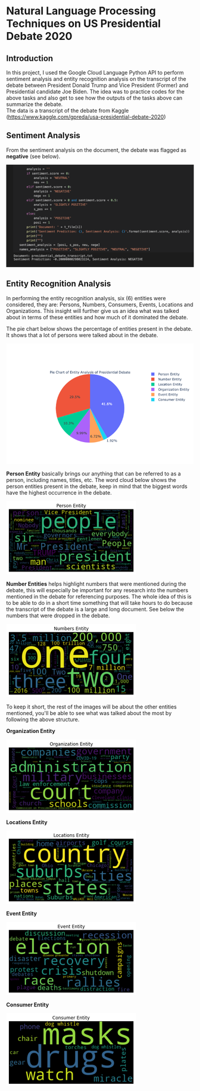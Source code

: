 # Natural Language Processing Techniques on US Presidential Debate 2020


## Introduction
In this project, I used the Google Cloud Language Python API to perform sentiment analysis and entity recognition analysis on the transcript of the debate between President Donald Trump and Vice President (Former) and Presidential candidate Joe Biden. 
The idea was to practice codes for the above tasks  and also get to see how the outputs of the tasks above can summarize the debate.  
The data is a transcript of the debate from Kaggle (https://www.kaggle.com/gpreda/usa-presidential-debate-2020)

## Sentiment Analysis
From the sentiment analysis on the document, the debate was flagged as **negative** (see below).

![Image of Sentiment Analysis](https://github.com/QABoahene/My-NLP-Journey/blob/main/NLP%20-%20Presidential%20Debate/Images/Sentiment%20Analysis%20Result.png?raw=true)

## Entity Recognition Analysis
In performing the entity recognition analysis, six (6) entities were considered, they are: Persons, Numbers, Consumers, Events, Locations and Organizations. This insight will further give us an idea what was talked about in terms of these entities and how much of it dominated the debate. 

The pie chart below shows the percentage of entities present in the debate. It shows that a lot of persons were talked about in the debate.

![Pie Chart](https://github.com/QABoahene/My-NLP-Journey/blob/main/NLP%20-%20Presidential%20Debate/Images/Pie%20Chart%20-%20Entity%20Recognition.png)

**Person Entity** basically brings our anything that can be referred to as a person, including names, titles, etc. The word cloud below shows the person entities present in the debate, keep in mind that the biggest words have the highest occurrence in the debate. 

![Person Entity](https://github.com/QABoahene/My-NLP-Journey/blob/main/NLP%20-%20Presidential%20Debate/Images/Person%20Entity.png)

**Number Entities** helps highlight numbers that were mentioned during the debate, this will especially be important for any research into the numbers mentioned in the debate for referencing purposes. The whole idea of this is to be able to do in a short time something that will take hours to do because the transcript of the debate is a large and long document. See below the numbers that were dropped in the debate.

![Number Entity](https://github.com/QABoahene/My-NLP-Journey/blob/main/NLP%20-%20Presidential%20Debate/Images/Numbers%20Entity.png)

To keep it short, the rest of the images will be about the other entities mentioned, you'll be able to see what was talked about the most by following the above structure.

**Organization Entity**

![Organization Entity](https://github.com/QABoahene/My-NLP-Journey/blob/main/NLP%20-%20Presidential%20Debate/Images/Organization%20Entity.png)

**Locations Entity**

![Locations Entity](https://github.com/QABoahene/My-NLP-Journey/blob/main/NLP%20-%20Presidential%20Debate/Images/Locations%20Entity.png)

**Event Entity**

![Event Entity](https://github.com/QABoahene/My-NLP-Journey/blob/main/NLP%20-%20Presidential%20Debate/Images/Event%20Entity.png)

**Consumer Entity**

![Consumer Entity](https://github.com/QABoahene/My-NLP-Journey/blob/main/NLP%20-%20Presidential%20Debate/Images/Consumer%20Entity.png)
